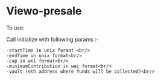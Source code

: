 # Viewo-presale

To use:

Call initialize with following params :-

    -startTime in unix format <br/>
    -endTime in unix format<br/>
    -cap in wei format<br/>
    -minimumContribution in wei format<br/>
    -vault (eth address where funds will be collected)<br/>

